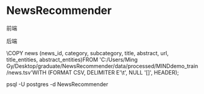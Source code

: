 # NewsRecommender

前端

后端


\COPY news (news_id, category, subcategory, title, abstract, url, title_entities, abstract_entities)FROM 'C:/Users/Ming Gy/Desktop/graduate/NewsRecommender/data/processed/MINDdemo_train/news.tsv'WITH (FORMAT CSV, DELIMITER E'\t', NULL '[]', HEADER);

psql -U postgres -d NewsRecommender
